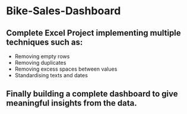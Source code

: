 # Bike-Sales-Dashboard

## Complete Excel Project implementing multiple techniques such as:
- Removing empty rows
-	Removing duplicates
-	Removing excess spaces between values
-	Standardising texts and dates

## Finally building a complete dashboard to give meaningful insights from the data.
